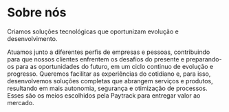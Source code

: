 # Sobre nós

Criamos soluções tecnológicas que oportunizam evolução e desenvolvimento.

Atuamos junto a diferentes perfis de empresas e pessoas, contribuindo para que nossos clientes enfrentem os desafios do presente e preparando-os para as oportunidades do futuro, em um ciclo continuo de evolução e progresso.
Queremos facilitar as experiências do cotidiano e, para isso, desenvolvemos soluções completas que abrangem serviços e produtos, resultando em mais autonomia, segurança e otimização de processos. Esses são os meios escolhidos pela Paytrack para entregar valor ao mercado.
